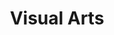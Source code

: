 ---
layout: art
title: Visual Arts
permalink: /art/
published: true
isPublic_b: true

intro_list:
    title_txt: "Visual Arts"
    sec1_txt: "2D"
    sec2_txt: "3D"
    sec3_txt: "DIGITAL"

main_list:
    sec1_list: 
        title_txt: "2D WORKS"
        fil1_txt: "DRAWING"
        fil2_txt: "PAINTING"
        fil3_txt: "SKETCHBOOK"
    sec2_list: 
        title_txt: "3D WORKS"
    sec3_list: 
        title_txt: "DIGITAL WORKS"
        fil1_txt: "STILL"
        fil2_txt: "VIDEO"


#2d ART
2dArt_list:
    colLeft_list:
        - img_link: "/assets/site/images/art/2D/touch.jpg"
        - img_link: "/assets/site/images/art/2D/dishwash.jpg"
        - img_link: "/assets/site/images/art/2D/character.jpg"
        - img_link: "/assets/site/images/art/2D/omelas.jpg"
        - img_link: "/assets/site/images/art/2D/eggshells.jpg"
        - img_link: "/assets/site/images/art/2D/sketchbook3.jpg"
        - img_link: "/assets/site/images/portfolio/portfolio-3.jpg"
        - img_link: "/assets/site/images/hero-bg.jpg"
        - img_link: "/assets/site/images/art/2D/sketchbooka.jpg"
    colMid_list:
        - img_link: "/assets/site/images/art/2D/cardboard party 2.jpg"
        - img_link: "/assets/site/images/art/2D/medusa.jpg"
        - img_link: "/assets/site/images/art/2D/lavender.jpg"
        - img_link: "/assets/site/images/art/2D/hands.jpg"
        - img_link: "/assets/site/images/art/2D/oqavat.jpg"
        - img_link: "/assets/site/images/art/2D/collage.JPG"
        - img_link: "/assets/site/images/art/2D/evan.jpg"
        - img_link: "/assets/site/images/hero-bg.jpg"
        - img_link: "/assets/site/images/art/2D/icon.jpg"
    colRight_list:
        - img_link: "/assets/site/images/art/2D/garment.jpg"
        - img_link: "/assets/site/images/art/2D/neoexpression.jpg"
        - img_link: "/assets/site/images/art/2D/chess.jpg"
        - img_link: "/assets/site/images/art/2D/jan.jpg"
        - img_link: "/assets/site/images/art/2D/hand studies.jpg"
        - img_link: "/assets/site/images/art/2D/sketchbook4.jpg"
        - img_link: "/assets/site/images/art/2D/ROMA.jpg"
        - img_link: "/assets/site/images/art/2D/sketchbook2.jpg"
        - img_link: "/assets/site/images/art/2D/longan.jpg"
        - img_link: "/assets/site/images/art/2D/sketchbookb.jpg"

#3d ART
3dArt_list:
    colLeft_list:
        - img_link: "/assets/site/images/art/3D/natfinal.jpg"
        - img_link: "/assets/site/images/art/3D/light.jpg"
    colRight_list:
        - img_link: "/assets/site/images/art/3D/glorification cult.jpg"
        - img_link: "/assets/site/images/art/3D/emp.jpg"

#GRAPHIC
graphic_list:
    colLeft_list:
        - img_link: "/assets/site/images/art/GRAPHIC/apples for dinner.jpg"
        - img_link: "/assets/site/images/art/GRAPHIC/glorifies.jpg"
        - img_link: "/assets/site/images/art/GRAPHIC/poster and ticket.jpg"
        - img_link: "/assets/site/images/art/GRAPHIC/poster and ticket (1).jpg"
        - img_link: "/assets/site/images/art/GRAPHIC/pb4.jpg"
    colRight_list:
        - img_link: "/assets/site/images/art/GRAPHIC/dream map.jpg"
        - img_link: "/assets/site/images/art/GRAPHIC/DOCUMENTATION2.jpg"
        - img_link: "/assets/site/images/art/GRAPHIC/shenchenwen-logo-1.jpg"
        - img_link: "/assets/site/images/art/GRAPHIC/ROBOTheaven.jpeg"
        - img_link: "/assets/site/images/art/GRAPHIC/pb.png"
    colBottom_list:
        - img_link: "/assets/site/images/art/GRAPHIC/pb3.jpg"
        - img_link: "/assets/site/images/art/GRAPHIC/pb2.jpg"
        - img_link: "/assets/site/images/art/GRAPHIC/pb6.jpg"
        - img_link: "/assets/site/images/art/GRAPHIC/pb7.jpg"


#GRAPHIC
email: joyce.chen1@uwaterloo.ca
phone: (647) 501-6661
instagram: https://www.instagram.com/joy.ceart/
linkedin: https://www.linkedin.com/in/joycechen9/
#####################
---